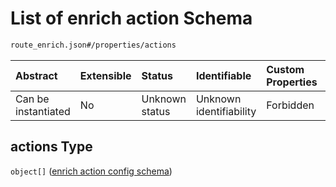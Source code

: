 # List of enrich action Schema

```txt
route_enrich.json#/properties/actions
```



| Abstract            | Extensible | Status         | Identifiable            | Custom Properties | Additional Properties | Access Restrictions | Defined In                                                              |
| :------------------ | :--------- | :------------- | :---------------------- | :---------------- | :-------------------- | :------------------ | :---------------------------------------------------------------------- |
| Can be instantiated | No         | Unknown status | Unknown identifiability | Forbidden         | Allowed               | none                | [route\_enrich.json\*](../out/route_enrich.json "open original schema") |

## actions Type

`object[]` ([enrich action config schema](enrichment-properties-list-of-enrichment-action-enrich-action-config-schema.md))
